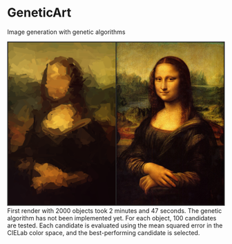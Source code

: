 # GeneticArt

Image generation with genetic algorithms

![](geneticart/art/output/FirstResult.png)
First render with 2000 objects took 2 minutes and 47 seconds. The genetic algorithm has not been implemented yet. For each object, 100 candidates are tested. Each candidate is evaluated using the mean squared error in the CIELab color space, and the best-performing candidate is selected.
